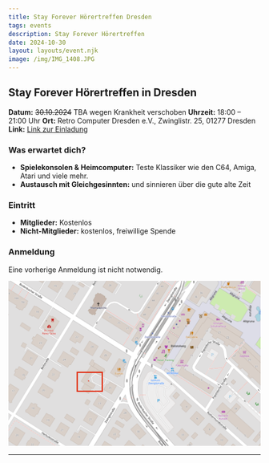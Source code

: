 ```yaml
---
title: Stay Forever Hörertreffen Dresden
tags: events
description: Stay Forever Hörertreffen
date: 2024-10-30
layout: layouts/event.njk
image: /img/IMG_1408.JPG
---
```


## Stay Forever Hörertreffen in Dresden

**Datum:** ~~30.10.2024~~ TBA wegen Krankheit verschoben
**Uhrzeit:** 18:00 – 21:00 Uhr
**Ort:** Retro Computer Dresden e.V., Zwinglistr. 25, 01277 Dresden
**Link:** [Link zur Einladung](https://community.stayforever.de/t/01277-dresden-sachsen/4868)

### Was erwartet dich?

- **Spielekonsolen & Heimcomputer:** Teste Klassiker wie den C64, Amiga, Atari und viele mehr.
- **Austausch mit Gleichgesinnten:** und sinnieren über die gute alte Zeit

### Eintritt

- **Mitglieder:** Kostenlos  
- **Nicht-Mitglieder:** kostenlos, freiwillige Spende

### Anmeldung

Eine vorherige Anmeldung ist nicht notwendig.

[![Hier findet ihr uns](/img/map.PNG)](https://maps.app.goo.gl/UbUe2dcVb5bqeUsBA)

---